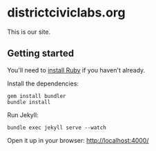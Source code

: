 # districtciviclabs.org

This is our site.

## Getting started

You'll need to [install Ruby](https://www.ruby-lang.org/en/documentation/installation/) if you haven't already.

Install the dependencies:

```
gem install bundler
bundle install
```

Run Jekyll:

```
bundle exec jekyll serve --watch
```

Open it up in your browser: <http://localhost:4000/>
